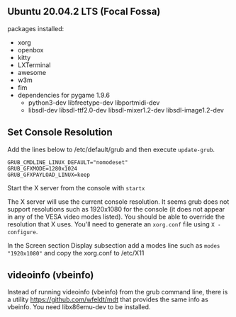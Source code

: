 ## Ubuntu 20.04.2 LTS (Focal Fossa)
packages installed:
- xorg
- openbox
- kitty
- LXTerminal
- awesome
- w3m
- fim
- dependencies for pygame 1.9.6
    - python3-dev libfreetype-dev libportmidi-dev
    - libsdl-dev libsdl-ttf2.0-dev libsdl-mixer1.2-dev libsdl-image1.2-dev

## Set Console Resolution
Add the lines below to /etc/default/grub and then execute `update-grub`.
```
GRUB_CMDLINE_LINUX_DEFAULT="nomodeset"
GRUB_GFXMODE=1280x1024
GRUB_GFXPAYLOAD_LINUX=keep
```

Start the X server from the console with `startx`

The X server will use the current console resolution. It seems grub does not 
support resolutions such as 1920x1080 for the console (it does not appear
in any of the VESA video modes listed). You should be able to override the
resolution that X uses. You'll need to generate an `xorg.conf` file using
`X -configure`.

In the Screen section Display subsection add a modes line such as
`modes "1920x1080"` and copy the xorg.conf to /etc/X11

## videoinfo (vbeinfo)
Instead of running videoinfo (vbeinfo) from the grub command line, there is a
utility https://github.com/wfeldt/mdt that provides the same info as vbeinfo.
You need libx86emu-dev to be installed.
